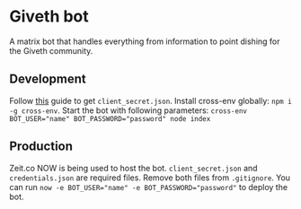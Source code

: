 
# Giveth bot
A matrix bot that handles everything from information to point dishing for the Giveth community.

## Development
Follow [this](https://developers.google.com/sheets/api/quickstart/nodejs) guide to get `client_secret.json`.
Install cross-env globally: `npm i -g cross-env`.
Start the bot with following parameters: `cross-env BOT_USER="name" BOT_PASSWORD="password" node index`

## Production
Zeit.co NOW is being used to host the bot.
`client_secret.json` and `credentials.json` are required files.
Remove both files from `.gitignore`.
You can run `now -e BOT_USER="name" -e BOT_PASSWORD="password"` to deploy the bot.
